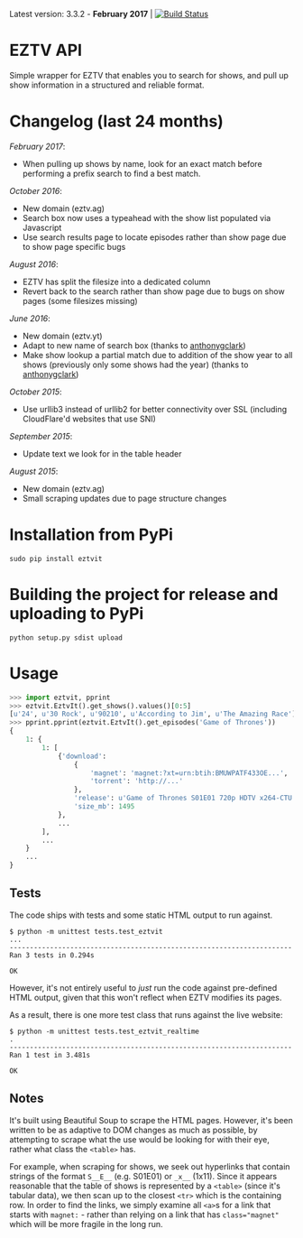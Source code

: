 Latest version: 3.3.2 - **February 2017** | [![Build Status](https://travis-ci.org/jaysh/eztvit-python.svg?branch=master)](https://travis-ci.org/jaysh/eztvit-python)

EZTV API
=============

Simple wrapper for EZTV that enables you to search for shows, and pull up show information in a structured and reliable format.

Changelog (last 24 months)
=============

*February 2017*:
- When pulling up shows by name, look for an exact match before performing a prefix search to find a best match.

*October 2016*:
- New domain (eztv.ag)
- Search box now uses a typeahead with the show list populated via Javascript
- Use search results page to locate episodes rather than show page due to show page specific bugs

*August 2016*:
- EZTV has split the filesize into a dedicated column
- Revert back to the search rather than show page due to bugs on show pages (some filesizes missing)

*June 2016*:
- New domain (eztv.yt)
- Adapt to new name of search box (thanks to [anthonygclark](https://github.com/anthonygclark))
- Make show lookup a partial match due to addition of the show year to all shows (previously only some shows had the year) (thanks to [anthonygclark](https://github.com/anthonygclark))

*October 2015*:
- Use urllib3 instead of urllib2 for better connectivity over SSL (including CloudFlare'd websites that use SNI)

*September 2015*:
- Update text we look for in the table header

*August 2015*:
- New domain (eztv.ag)
- Small scraping updates due to page structure changes

# Installation from PyPi

    sudo pip install eztvit

# Building the project for release and uploading to PyPi

    python setup.py sdist upload

# Usage 
```python
>>> import eztvit, pprint
>>> eztvit.EztvIt().get_shows().values()[0:5]
[u'24', u'30 Rock', u'90210', u'According to Jim', u'The Amazing Race']
>>> pprint.pprint(eztvit.EztvIt().get_episodes('Game of Thrones'))
{
    1: {
        1: [
            {'download':
                {
                    'magnet': 'magnet:?xt=urn:btih:BMUWPATF433OE...',
                    'torrent': 'http://...'
                },
                'release': u'Game of Thrones S01E01 720p HDTV x264-CTU',
                'size_mb': 1495
            },
            ...
        ],
        ...
    }
    ...
}
```
## Tests

The code ships with tests and some static HTML output to run against.

    $ python -m unittest tests.test_eztvit
    ...
    ----------------------------------------------------------------------
    Ran 3 tests in 0.294s

    OK

However, it's not entirely useful to *just* run the code against pre-defined HTML output, given that this won't reflect when EZTV modifies its pages.

As a result, there is one more test class that runs against the live website:

    $ python -m unittest tests.test_eztvit_realtime
    .
    ----------------------------------------------------------------------
    Ran 1 test in 3.481s

    OK

## Notes

It's built using Beautiful Soup to scrape the HTML pages. However, it's been written to be as adaptive to DOM changes as much as possible, by attempting to scrape what the use would be looking for with their eye, rather what class the `<table>` has.

For example, when scraping for shows, we seek out hyperlinks that contain strings of the format `S__E__` (e.g. S01E01) or `_x__` (1x11). Since it appears reasonable that the table of shows is represented by a `<table>` (since it's tabular data), we then scan up to the closest `<tr>` which is the containing row. In order to find the links, we simply examine all `<a>`s for a link that starts with `magnet:` - rather than relying on a link that has `class="magnet"` which will be more fragile in the long run.
